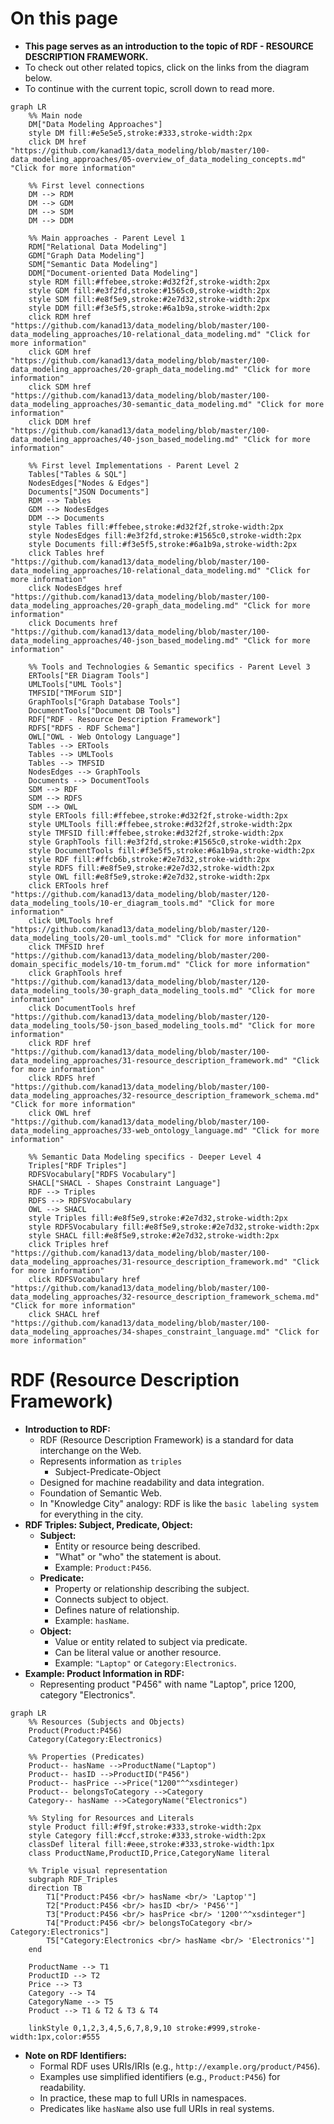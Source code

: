 # On this page

- **This page serves as an introduction to the topic of RDF - RESOURCE DESCRIPTION FRAMEWORK.**
- To check out other related topics, click on the links from the diagram below.
- To continue with the current topic, scroll down to read more.

```mermaid
graph LR
    %% Main node
    DM["Data Modeling Approaches"]
    style DM fill:#e5e5e5,stroke:#333,stroke-width:2px
    click DM href "https://github.com/kanad13/data_modeling/blob/master/100-data_modeling_approaches/05-overview_of_data_modeling_concepts.md" "Click for more information"

    %% First level connections
    DM --> RDM
    DM --> GDM
    DM --> SDM
    DM --> DDM

    %% Main approaches - Parent Level 1
    RDM["Relational Data Modeling"]
    GDM["Graph Data Modeling"]
    SDM["Semantic Data Modeling"]
    DDM["Document-oriented Data Modeling"]
    style RDM fill:#ffebee,stroke:#d32f2f,stroke-width:2px
    style GDM fill:#e3f2fd,stroke:#1565c0,stroke-width:2px
    style SDM fill:#e8f5e9,stroke:#2e7d32,stroke-width:2px
    style DDM fill:#f3e5f5,stroke:#6a1b9a,stroke-width:2px
    click RDM href "https://github.com/kanad13/data_modeling/blob/master/100-data_modeling_approaches/10-relational_data_modeling.md" "Click for more information"
    click GDM href "https://github.com/kanad13/data_modeling/blob/master/100-data_modeling_approaches/20-graph_data_modeling.md" "Click for more information"
    click SDM href "https://github.com/kanad13/data_modeling/blob/master/100-data_modeling_approaches/30-semantic_data_modeling.md" "Click for more information"
    click DDM href "https://github.com/kanad13/data_modeling/blob/master/100-data_modeling_approaches/40-json_based_modeling.md" "Click for more information"

    %% First level Implementations - Parent Level 2
    Tables["Tables & SQL"]
    NodesEdges["Nodes & Edges"]
    Documents["JSON Documents"]
    RDM --> Tables
    GDM --> NodesEdges
    DDM --> Documents
    style Tables fill:#ffebee,stroke:#d32f2f,stroke-width:2px
    style NodesEdges fill:#e3f2fd,stroke:#1565c0,stroke-width:2px
    style Documents fill:#f3e5f5,stroke:#6a1b9a,stroke-width:2px
    click Tables href "https://github.com/kanad13/data_modeling/blob/master/100-data_modeling_approaches/10-relational_data_modeling.md" "Click for more information"
    click NodesEdges href "https://github.com/kanad13/data_modeling/blob/master/100-data_modeling_approaches/20-graph_data_modeling.md" "Click for more information"
    click Documents href "https://github.com/kanad13/data_modeling/blob/master/100-data_modeling_approaches/40-json_based_modeling.md" "Click for more information"

    %% Tools and Technologies & Semantic specifics - Parent Level 3
    ERTools["ER Diagram Tools"]
    UMLTools["UML Tools"]
    TMFSID["TMForum SID"]
    GraphTools["Graph Database Tools"]
    DocumentTools["Document DB Tools"]
    RDF["RDF - Resource Description Framework"]
    RDFS["RDFS - RDF Schema"]
    OWL["OWL - Web Ontology Language"]
    Tables --> ERTools
    Tables --> UMLTools
    Tables --> TMFSID
    NodesEdges --> GraphTools
    Documents --> DocumentTools
    SDM --> RDF
    SDM --> RDFS
    SDM --> OWL
    style ERTools fill:#ffebee,stroke:#d32f2f,stroke-width:2px
    style UMLTools fill:#ffebee,stroke:#d32f2f,stroke-width:2px
    style TMFSID fill:#ffebee,stroke:#d32f2f,stroke-width:2px
    style GraphTools fill:#e3f2fd,stroke:#1565c0,stroke-width:2px
    style DocumentTools fill:#f3e5f5,stroke:#6a1b9a,stroke-width:2px
    style RDF fill:#ffcb6b,stroke:#2e7d32,stroke-width:2px
    style RDFS fill:#e8f5e9,stroke:#2e7d32,stroke-width:2px
    style OWL fill:#e8f5e9,stroke:#2e7d32,stroke-width:2px
    click ERTools href "https://github.com/kanad13/data_modeling/blob/master/120-data_modeling_tools/10-er_diagram_tools.md" "Click for more information"
    click UMLTools href "https://github.com/kanad13/data_modeling/blob/master/120-data_modeling_tools/20-uml_tools.md" "Click for more information"
    click TMFSID href "https://github.com/kanad13/data_modeling/blob/master/200-domain_specific_models/10-tm_forum.md" "Click for more information"
    click GraphTools href "https://github.com/kanad13/data_modeling/blob/master/120-data_modeling_tools/30-graph_data_modeling_tools.md" "Click for more information"
    click DocumentTools href "https://github.com/kanad13/data_modeling/blob/master/120-data_modeling_tools/50-json_based_modeling_tools.md" "Click for more information"
    click RDF href "https://github.com/kanad13/data_modeling/blob/master/100-data_modeling_approaches/31-resource_description_framework.md" "Click for more information"
    click RDFS href "https://github.com/kanad13/data_modeling/blob/master/100-data_modeling_approaches/32-resource_description_framework_schema.md" "Click for more information"
    click OWL href "https://github.com/kanad13/data_modeling/blob/master/100-data_modeling_approaches/33-web_ontology_language.md" "Click for more information"

    %% Semantic Data Modeling specifics - Deeper Level 4
    Triples["RDF Triples"]
    RDFSVocabulary["RDFS Vocabulary"]
    SHACL["SHACL - Shapes Constraint Language"]
    RDF --> Triples
    RDFS --> RDFSVocabulary
    OWL --> SHACL
    style Triples fill:#e8f5e9,stroke:#2e7d32,stroke-width:2px
    style RDFSVocabulary fill:#e8f5e9,stroke:#2e7d32,stroke-width:2px
    style SHACL fill:#e8f5e9,stroke:#2e7d32,stroke-width:2px
    click Triples href "https://github.com/kanad13/data_modeling/blob/master/100-data_modeling_approaches/31-resource_description_framework.md" "Click for more information"
    click RDFSVocabulary href "https://github.com/kanad13/data_modeling/blob/master/100-data_modeling_approaches/32-resource_description_framework_schema.md" "Click for more information"
    click SHACL href "https://github.com/kanad13/data_modeling/blob/master/100-data_modeling_approaches/34-shapes_constraint_language.md" "Click for more information"
```

# RDF (Resource Description Framework)

- **Introduction to RDF:**
  - RDF (Resource Description Framework) is a standard for data interchange on the Web.
  - Represents information as `triples`
    - Subject-Predicate-Object
  - Designed for machine readability and data integration.
  - Foundation of Semantic Web.
  - In "Knowledge City" analogy: RDF is like the `basic labeling system` for everything in the city.
- **RDF Triples: Subject, Predicate, Object:**
  - **Subject:**
    - Entity or resource being described.
    - "What" or "who" the statement is about.
    - Example: `Product:P456`.
  - **Predicate:**
    - Property or relationship describing the subject.
    - Connects subject to object.
    - Defines nature of relationship.
    - Example: `hasName`.
  - **Object:**
    - Value or entity related to subject via predicate.
    - Can be literal value or another resource.
    - Example: `"Laptop"` or `Category:Electronics`.
- **Example: Product Information in RDF:**
  - Representing product "P456" with name "Laptop", price 1200, category "Electronics".

```mermaid
graph LR
    %% Resources (Subjects and Objects)
    Product(Product:P456)
    Category(Category:Electronics)

    %% Properties (Predicates)
    Product-- hasName -->ProductName("Laptop")
    Product-- hasID -->ProductID("P456")
    Product-- hasPrice -->Price("1200"^^xsdinteger)
    Product-- belongsToCategory -->Category
    Category-- hasName -->CategoryName("Electronics")

    %% Styling for Resources and Literals
    style Product fill:#f9f,stroke:#333,stroke-width:2px
    style Category fill:#ccf,stroke:#333,stroke-width:2px
    classDef literal fill:#eee,stroke:#333,stroke-width:1px
    class ProductName,ProductID,Price,CategoryName literal

    %% Triple visual representation
    subgraph RDF_Triples
    direction TB
        T1["Product:P456 <br/> hasName <br/> 'Laptop'"]
        T2["Product:P456 <br/> hasID <br/> 'P456'"]
        T3["Product:P456 <br/> hasPrice <br/> '1200'^^xsdinteger"]
        T4["Product:P456 <br/> belongsToCategory <br/> Category:Electronics"]
        T5["Category:Electronics <br/> hasName <br/> 'Electronics'"]
    end

    ProductName --> T1
    ProductID --> T2
    Price --> T3
    Category --> T4
    CategoryName --> T5
    Product --> T1 & T2 & T3 & T4

    linkStyle 0,1,2,3,4,5,6,7,8,9,10 stroke:#999,stroke-width:1px,color:#555
```

- **Note on RDF Identifiers:**
  - Formal RDF uses URIs/IRIs (e.g., `http://example.org/product/P456`).
  - Examples use simplified identifiers (e.g., `Product:P456`) for readability.
  - In practice, these map to full URIs in namespaces.
  - Predicates like `hasName` also use full URIs in real systems.
